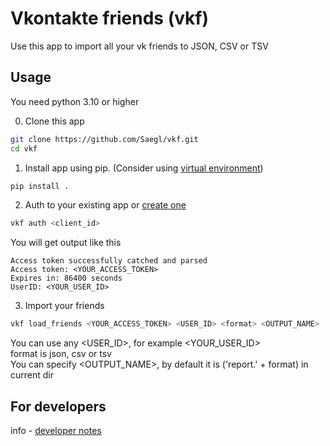 # Vkontakte friends (vkf)

Use this app to import all your vk friends to JSON, CSV or TSV

## Usage

You need python 3.10 or higher

0. Clone this app

```bash
git clone https://github.com/Saegl/vkf.git
cd vkf
```

1. Install app using pip. (Consider using [virtual environment](https://docs.python.org/3/library/venv.html))

```bash
pip install .
```

2. Auth to your existing app or [create one](docs/create_app.md)

```bash
vkf auth <client_id>
```

You will get output like this

```
Access token successfully catched and parsed
Access token: <YOUR_ACCESS_TOKEN>
Expires in: 86400 seconds
UserID: <YOUR_USER_ID>
```

3. Import your friends

```bash
vkf load_friends <YOUR_ACCESS_TOKEN> <USER_ID> <format> <OUTPUT_NAME>
```

You can use any <USER_ID>, for example <YOUR_USER_ID>  
format is json, csv or tsv  
You can specify <OUTPUT_NAME>, by default it is ('report.' + format) in current dir

## For developers

info - [developer notes](docs/developers.md)

